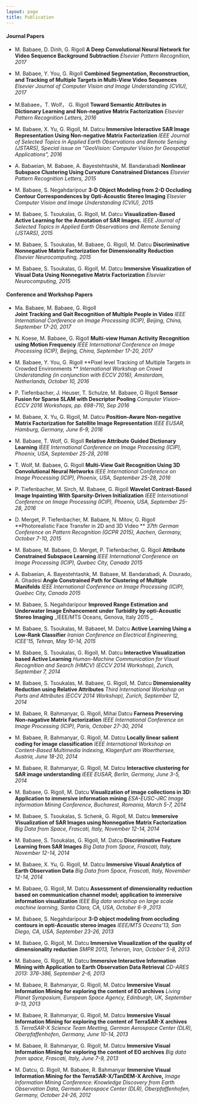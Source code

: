 ```yaml
---
layout: page
title: Publication
---
```



#### Journal Papers
* M. Babaee, D. Dinh, G. Rigoll 
**A Deep Convolutional Neural Network for Video Sequence Background Subtraction**
_Elsevier Pattern Recognition, 2017_  

* M. Babaee, Y. You, G. Rigoll 
**Combined Segmentation, Reconstruction, and Tracking of Multiple Targets in Multi-View Video Sequences**
_Elsevier Journal of Computer Vision and Image Understanding (CVIU), 2017_ 

* M.Babaee，T. Wolf， G. Rigoll
**Toward Semantic Attributes in Dictionary Learning and Non-negative Matrix Factorization**
_Elsevier Pattern Recognition Letters, 2016_ 

* M. Babaee, X. Yu, G. Rigoll, M. Datcu 
**Immersive Interactive SAR Image Representation Using Non-negative Matrix Factorization** 
_IEEE Journal of Selected Topics in Applied Earth Observations and Remote Sensing (JSTARS), Special issue on “GeoVision: Computer Vision for Geospatial Applications", 2016_ 

* A. Babaeian, M. Babaee, A. Bayestehtashk, M. Bandarabadi
**Nonlinear Subspace Clustering Using Curvature Constrained Distances**
_Elsevier Pattern Recognition Letters, 2015_ 

* M. Babaee, S. Negahdaripour
**3-D Object Modeling from 2-D Occluding Contour Correspondences by Opti-Acoustic Stereo Imaging** 
_Elsevier Computer Vision and Image Understanding (CVIU), 2015_ 

* M. Babaee, S. Tsoukalas, G. Rigoll, M. Datcu 
**Visualization-Based Active Learning for the Annotation of SAR Images.** 
_IEEE Journal of Selected Topics in Applied Earth Observations and Remote Sensing (JSTARS), 2015_ 

* M. Babaee, S. Tsoukalas, M. Babaee, G. Rigoll, M. Datcu 
**Discriminative Nonnegative Matrix Factorization for Dimensionality Reduction** 
_Elsevier Neurocomputing, 2015_ 

* M. Babaee, S. Tsoukalas, G. Rigoll, M. Datcu 
**Immersive Visualization of Visual Data Using Nonnegative Matrix Factorization** 
_Elsevier Neurocomputing, 2015_ 

#### Conference and Workshop Papers 

* Ma. Babaee, M. Babaee, G. Rigoll  
**Joint Tracking and Gait Recognition of Multiple People in Video** 
_IEEE International Conference on Image Processing (ICIP), Beijing, China, September 17-20, 2017_ 

* N. Koese, M. Babaee, G. Rigoll 
**Multi-view Human Activity Recognition using Motion Frequency** 
_IEEE International Conference on Image Processing (ICIP), Beijing, China, September 17-20, 2017_ 

* M. Babaee, Y. You, G. Rigoll 
**Pixel level Tracking of Multiple Targets in Crowded Environments ** 
_International Workshop on Crowd Understanding (in conjunction with ECCV 2016), Amsterdam, Netherlands, October 10, 2016_ 

* P. Tiefenbacher, J. Heuser, T. Schulze, M. Babaee, G Rigoll 
**Sensor Fusion for Sparse SLAM with Descriptor Pooling** 
_Computer Vision–ECCV 2016 Workshops, pp. 698-710, Sep 2016_ 

* M. Babaee, X. Yu, G. Rigoll, M. Datcu
**Position-Aware Non-negative Matrix Factorization for Satellite Image Representation**
_IEEE EUSAR, Hamburg, Germany, June 6-9, 2016_ 

* M. Babaee, T. Wolf, G. Rigoll 
**Relative Attribute Guided Dictionary Learning**
_IEEE International Conference on Image Processing (ICIP), Phoenix, USA, September 25-28, 2016_ 

* T. Wolf, M. Babaee, G. Rigoll 
**Multi-View Gait Recognition Using 3D Convolutional Neural Networks** 
_IEEE International Conference on Image Processing (ICIP), Phoenix, USA, September 25-28, 2016_ 

* P. Tiefenbacher, M. Sirch, M. Babaee, G. Rigoll 
**Wavelet Contrast-Based Image Inpainting With Sparsity-Driven Initialization** 
_IEEE International Conference on Image Processing (ICIP), Phoenix, USA, September 25-28, 2016_ 

* D. Merget, P. Tiefenbacher, M. Babaee, N. Mitov, G. Rigoll 
**Photorealistic Face Transfer in 2D and 3D Video **
_37th German Conference on Pattern Recognition (GCPR 2015), Aachen, Germany, October 7-10, 2015_ 

* M. Babaee, M. Babaee, D. Merget, P. Tiefenbacher, G. Rigoll
**Attribute Constrained Subspace Learning**
_IEEE International Conference on Image Processing (ICIP), Quebec City, Canada 2015_ 

* A. Babaeian, A. Bayestehtashk, M. Babaee, M. Bandarabadi, A. Dourado, A. Ghadesi 
**Angle Constrained Path for Clustering of Multiple Manifolds**
_IEEE International Conference on Image Processing (ICIP), Quebec City, Canada 2015_ 

* M.  Babaee, S. Negahdaripour 
**Improved Range Estimation and Underwater Image Enhancement under Turbidity by opti-Acoustic Stereo Imaging** 
_IEEE/MTS Oceans, Genova, Italy 2015 _ 

* M. Babaee, S. Tsoukalas, M. Babaeel, M. Datcu 
**Active Learning Using a Low-Rank Classifier** 
_Iranian Conference on Electrical Engineering, ICEE'15, Tehran, May 10-14, 2015_ 

* M. Babaee, S. Tsoukalas, G. Rigoll, M. Datcu 
**Interactive Visualization based Active Learning** 
_Human-Machine Communication for Visual Recognition and Search (HMCV) (ECCV 2014 Workshop), Zurich, September 7, 2014_ 

* M. Babaee, S. Tsoukalas, M. Babaee, G. Rigoll, M. Datcu 
**Dimensionality Reduction using Relative Attributes** 
_Third International Workshop on Parts and Attributes (ECCV 2014 Workshop), Zurich, September 12, 2014_ 

* M. Babaee, R. Bahmanyar, G. Rigoll, Mihai Datcu 
**Farness Preserving Non-nagative Matrix Factorization** 
_IEEE International Conference on Image Processing (ICIP), Paris, October 27-30, 2014_ 

* M. Babaee, R. Bahmanyar, G. Rigoll, M. Datcu 
**Locally linear salient coding for image classification** 
_IEEE International Workshop on Content-Based Multimedia Indexing, Klagenfurt am Woerthersee, Austria, June 18-20, 2014_ 

* M. Babaee, R. Bahmanyar, G. Rigoll, M. Datcu 
**Interactive clustering for SAR image understanding** 
_IEEE EUSAR, Berlin, Germany, June 3-5, 2014_ 

* M. Babaee, G. Rigoll, M. Datcu 
**Visualization of image collections in 3D: Application to immersive information mining** 
_ESA-EUSC-JRC Image Information Mining Conference, Bucharest, Romania, March 5-7, 2014_ 

* M. Babaee, S. Tsoukalas, S. Schenk, G. Rigoll, M. Datcu 
**Immersive Visualization of SAR Images using Nonnegative Matrix Factorization** 
_Big Data from Space, Frascati, Italy, November 12-14, 2014_ 

* M. Babaee, S. Tsoukalas, G. Rigoll, M. Datcu 
**Discriminative Feature Learning from SAR Images** 
_Big Data from Space, Frascati, Italy, November 12-14, 2014_ 

* M. Babaee, X. Yu, G. Rigoll, M. Datcu 
**Immersive Visual Analytics of Earth Observation Data** 
_Big Data from Space, Frascati, Italy, November 12-14, 2014_ 

* M. Babaee, G. Rigoll, M. Datcu 
**Assessment of dimensionality reduction based on communication channel model; application to immersive information visualization** 
_IEEE Big data workshop on large scale machine learning, Santa Clara, CA, USA, October 6-9 ,2013_ 

* M. Babaee, S. Negahdaripour 
**3-D object modeling from occluding contours in opti-Acoustic stereo images** 
_IEEE/MTS Oceans'13, San Diego, CA, USA, September 23-26, 2013_ 

* M. Babaee, G. Rigoll, M. Datcu 
**Immersive Visualization of the quality of dimensionality reduction** 
_SMPR 2013, Teheran, Iran, October 5-8, 2013_ 

* M. Babaee, G. Rigoll, M. Datcu 
**Immersive Interactive Information Mining with Application to Earth Observation Data Retrieval** 
_CD-ARES 2013: 376-386, September 2-6, 2013_ 

* M. Babaee, R. Bahmanyar, G. Rigoll, M. Datcu 
**Immersive Visual Information Mining for exploring the content of EO archives** 
_Living Planet Symposium, European Space Agency, Edinburgh, UK, September 9-13, 2013_ 

* M. Babaee, R. Bahmanyar, G. Rigoll, M. Datcu 
**Immersive Visual Information Mining for exploring the content of TerraSAR-X archives** 
_5\. TerraSAR-X Science Team Meeting, German Aerospace Center (DLR), Oberpfaffenhofen, Germany, June 10-14, 2013_ 

* M. Babaee, R. Bahmanyar, G. Rigoll, M. Datcu 
**Immersive Visual Information Mining for exploring the content of EO archives** 
_Big data from space, Frascati, Italy, June 7-9, 2013_ 

* M. Datcu, G. Rigoll, M. Babaee, R. Bahmanyar 
**Immersive Visual Information Mining for the TerraSAR-X/TanDEM-X Archive,** 
_Image Information Mining Conference: Knowledge Discovery from Earth Observation Data, German Aerospace Center (DLR), Oberpfaffenhofen, Germany, October 24-26, 2012_
